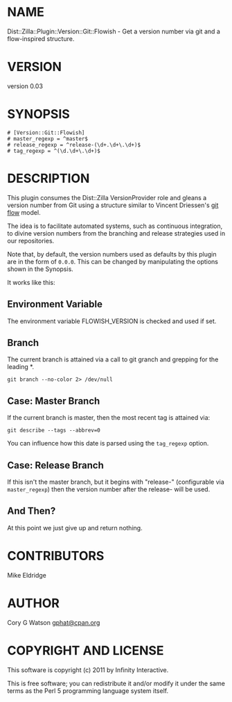 # NAME

Dist::Zilla::Plugin::Version::Git::Flowish - Get a version number via git and a flow-inspired structure.

# VERSION

version 0.03

# SYNOPSIS

    # [Version::Git::Flowish]
    # master_regexp = ^master$
    # release_regexp = ^release-(\d+.\d+\.\d+)$
    # tag_regexp = ^(\d.\d+\.\d+)$

# DESCRIPTION

This plugin consumes the Dist::Zilla VersionProvider role and gleans a version
number from Git using a structure similar to Vincent Driessen's
[git flow](http://nvie.com/posts/a-successful-git-branching-model/) model.

The idea is to facilitate automated systems, such as continuous integration,
to divine version numbers from the branching and release strategies used in
our repositories.

Note that, by default, the version numbers used as defaults by this plugin
are in the form of `0.0.0`.  This can be changed by manipulating the options
shown in the Synopsis.

It works like this:

## Environment Variable

The environment variable FLOWISH_VERSION is checked and used if set.

## Branch

The current branch is attained via a call to git granch and grepping for
the leading *.

    git branch --no-color 2> /dev/null

## Case: Master Branch

If the current branch is master, then the most recent tag is attained
via:

    git describe --tags --abbrev=0

You can influence how this date is parsed using the `tag_regexp` option.

## Case: Release Branch

If this isn't the master branch, but it begins with "release-" (configurable
via `master_regexp`) then the version number after the release- will be used.

## And Then?

At this point we just give up and return nothing.

# CONTRIBUTORS

Mike Eldridge

# AUTHOR

Cory G Watson <gphat@cpan.org>

# COPYRIGHT AND LICENSE

This software is copyright (c) 2011 by Infinity Interactive.

This is free software; you can redistribute it and/or modify it under
the same terms as the Perl 5 programming language system itself.